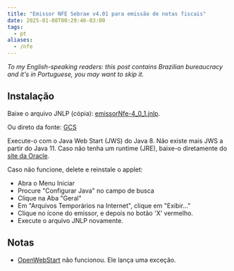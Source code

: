 ```yaml
---
title: "Emissor NFE Sebrae v4.01 para emissão de notas fiscais"
date: 2025-01-08T00:29:46-03:00
tags:
  - pt
aliases:
  - /nfe
---
```


_To my English-speaking readers: this post contains Brazilian bureaucracy and
it's in Portuguese, you may want to skip it._

## Instalação

Baixe o arquivo JNLP (cópia): [emissorNfe-4_0_1.jnlp](emissorNfe-4_0_1.jnlp).

Ou direto da fonte: [GCS](https://storage.googleapis.com/nfe-sebrae-prd/nfe/v401/producao/emissorNFe-4_0_1.jnlp)

Execute-o com o Java Web Start (JWS) do Java 8. Não existe mais JWS a partir do
Java 11. Caso não tenha um runtime (JRE), baixe-o diretamente do [site da
Oracle](https://www.java.com/pt-BR/download/manual.jsp).

Caso não funcione, delete e reinstale o applet:

- Abra o Menu Iniciar
- Procure "Configurar Java" no campo de busca
- Clique na Aba "Geral"
- Em "Arquivos Temporários na Internet", clique em "Exibir..."
- Clique no ícone do emissor, e depois no botão 'X' vermelho.
- Execute o arquivo JNLP novamente.

## Notas

- [OpenWebStart](https://openwebstart.com/) não funcionou. Ele lança uma
  exceção.
